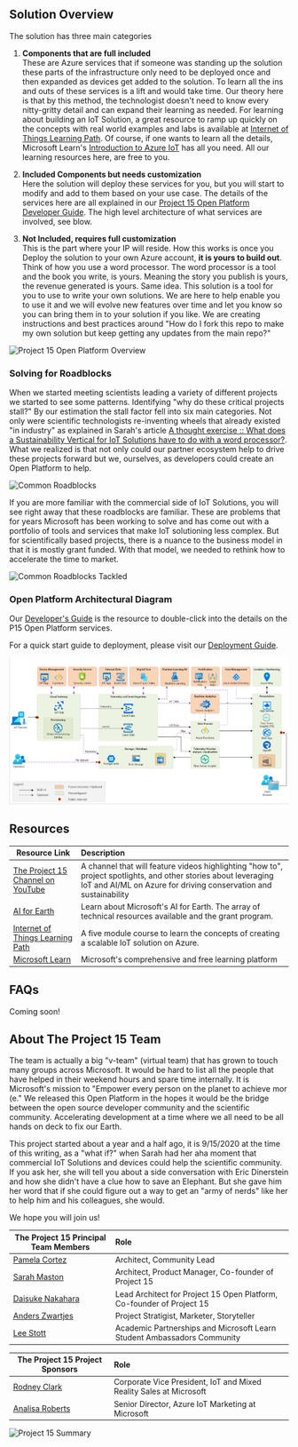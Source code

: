 ## Solution Overview

The solution has three main categories

1. **Components that are full included**  
    These are Azure services that if someone was standing up the solution these parts of the infrastructure only need to be deployed once and then expanded as devices get added to the solution. To learn all the ins and outs of these services is a lift and would take time. Our theory here is that by this method, the technologist doesn't need to know every nitty-gritty detail and can expand their learning as needed. For learning about building an IoT Solution, a great resource to ramp up quickly on the concepts with real world examples and labs is available at [Internet of Things Learning Path](https://aka.ms/iotlp). Of course, if one wants to learn all the details, Microsoft Learn's [Introduction to Azure IoT](https://docs.microsoft.com/learn/paths/introduction-to-azure-iot/) has all you need. All our learning resources here, are free to you.  

1. **Included Components but needs customization**  
    Here the solution will deploy these services for you, but you will start to modify and add to them based on your use case. The details of the services here are all explained in our [Project 15 Open Platform Developer Guide](Developer-Guide/DeveloperGuide.md). The high level architecture of what services are involved, see blow.  

1. **Not Included, requires full customization**  
    This is the part where your IP will reside.  How this works is once you Deploy the solution to your own Azure account, **it is yours to build out**. Think of how you use a word processor. The word processor is a tool and the book you write, is yours. Meaning the story you publish is yours, the revenue generated is yours. Same idea. This solution is a tool for you to use to write your own solutions. We are here to help enable you to use it and we will evolve new features over time and let you know so you can bring them in to your solution if you like. We are creating instructions and best practices around "How do I fork this repo to make my own solution but keep getting any updates from the main repo?"  

![Project 15 Open Platform Overview](media/P15-OpenPlatform-Overview.png)

### Solving for Roadblocks

When we started meeting scientists leading a variety of different projects we started to see some patterns. Identifying "why do these critical projects stall?" By our estimation the stall factor fell into six main categories. Not only were scientific technologists re-inventing wheels that already existed "in industry" as explained in Sarah's article [A thought exercise :: What does a Sustainability Vertical for IoT Solutions have to do with a word processor?](https://www.linkedin.com/pulse/thought-exercise-what-does-sustainability-vertical-iot-sarah-maston).
What we realized is that not only could our partner ecosystem help to drive these projects forward but we, ourselves, as developers could create an Open Platform to help.

![Common Roadblocks](media/P15-OpenPlatform-CommonRoadblocks.png)

If you are more familiar with the commercial side of IoT Solutions, you will see right away that these roadblocks are familiar. These are problems that for years Microsoft has been working to solve and has come out with a portfolio of tools and services that make IoT solutioning less complex.  But for scientifically based projects, there is a nuance to the business model in that it is mostly grant funded. With that model, we needed to rethink how to accelerate the time to market.  

![Common Roadblocks Tackled](media/P15-OpenPlatform-RoadBlocksTackled.png)

### Open Platform Architectural Diagram

Our [Developer's Guide](Developer-Guide/DeveloperGuide.md) is the resource to double-click into the details on the P15 Open Platform services.

For a quick start guide to deployment, please visit our [Deployment Guide](Deploy/Deployment.md).

![P15 Open Platform High Level Architecture](media/P15-OpenPlatform-HighLevelArch.png)

## Resources

| Resource Link                                                      | Description                                                                                                                                                                         |
|--------------------------------------------------------------------|:------------------------------------------------------------------------------------------------------------------------------------------------------------------------------------|
| [The Project 15 Channel on YouTube](https://aka.ms/project15video) | A channel that will feature videos highlighting "how to", project spotlights, and other stories about leveraging IoT and AI/ML on Azure for driving conservation and sustainability |
| [AI for Earth](https://aka.ms/aiforearth)                           | Learn about Microsoft's AI for Earth. The array of technical resources available and the grant program.                                                                             |
| [Internet of Things Learning Path](https://aka.ms/iotlp)      | A five module course to learn the concepts of creating a scalable IoT solution on Azure.                                                                                            |
| [Microsoft Learn](https://aka.ms/learn)                             | Microsoft's comprehensive and free learning platform                                                                                                                                |

## FAQs

Coming soon!  

## About The Project 15 Team

The team is actually a big "v-team" (virtual team) that has grown to touch many groups across Microsoft. It would be hard to list all the people that have helped in their weekend hours and spare time internally. It is Microsoft's mission to "Empower every person on the planet to achieve mor (e."  We released this Open Platform in the hopes it would be the bridge between the open source developer community and the scientific community. Accelerating development at a time where we all need to be all hands on deck to fix our Earth.  

This project started about a year and a half ago, it is 9/15/2020 at the time of this writing, as a "what if?" when Sarah had her aha moment that commercial IoT Solutions and devices could help the scientific community. If you ask her, she will tell you about a side conversation with Eric Dinerstein and how she didn't have a clue how to save an Elephant. But she gave him her word that if she could figure out a way to get an "army of nerds" like her to help him and his colleagues, she would.  

We hope you will join us!  

| The Project 15 Principal Team Members                                      | Role                                                                   |
|----------------------------------------------------------------------------|:-----------------------------------------------------------------------|
| [Pamela Cortez](https://www.linkedin.com/in/pamelacortezhellotechie/)      | Architect, Community Lead                                              |
| [Sarah Maston](https://www.linkedin.com/in/smwmaston/)                     | Architect, Product Manager, Co-founder of Project 15                   |
| [Daisuke Nakahara](https://www.linkedin.com/in/daisuke-nakahara-0a997818/) | Lead Architect for Project 15 Open Platform, Co-founder of Project 15  |
| [Anders Zwartjes](https://www.linkedin.com/in/anderszwartjes/)             | Project Stratigist, Marketer, Storyteller                              |                     
| [Lee Stott](https://www.linkedin.com/in/leestott/)                         | Academic Partnerships and Microsoft Learn Student Ambassadors Community|

| The Project 15 Project Sponsors                                   | Role                                                               |
|-------------------------------------------------------------------|:-------------------------------------------------------------------|
| [Rodney Clark](https://www.linkedin.com/in/rodney-clark-4b69b16/) | Corporate Vice President, IoT and Mixed Reality Sales at Microsoft |
| [Analisa Roberts](https://www.linkedin.com/in/analisa-roberts/)   | Senior Director, Azure IoT Marketing at Microsoft                  |

![Project 15 Summary](media/P15-OpenPlatform-Summary.png)
